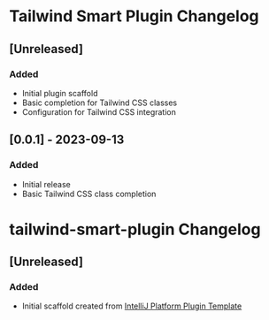 <!-- Keep a Changelog guide -> https://keepachangelog.com -->
# Tailwind Smart Plugin Changelog

## [Unreleased]
### Added
- Initial plugin scaffold
- Basic completion for Tailwind CSS classes
- Configuration for Tailwind CSS integration

## [0.0.1] - 2023-09-13
### Added
- Initial release
- Basic Tailwind CSS class completion
# tailwind-smart-plugin Changelog

## [Unreleased]
### Added
- Initial scaffold created from [IntelliJ Platform Plugin Template](https://github.com/JetBrains/intellij-platform-plugin-template)
